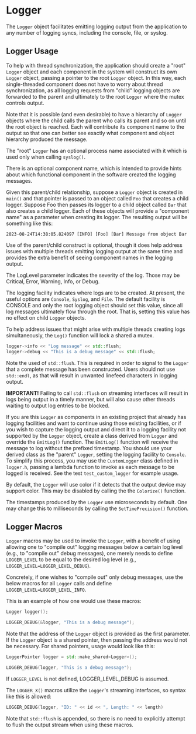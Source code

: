 # Logger

The `Logger` object facilitates emitting logging output from the application
to any number of logging syncs, including the console, file, or syslog.

## Logger Usage

To help with thread synchronization, the application should
create a "root" `Logger` object and each component in the system
will construct its own `Logger` object, passing a pointer to the
root `Logger` object.  In this way, each single-threaded component
does not have to worry about thread synchronization, as all logging
requests from "child" logging objects are forwarded to the parent
and ultimately to the root `Logger` where the mutex controls output.

Note that it is possible (and even desirable) to have a hierarchy of
`Logger` objects where the child calls the parent who calls its parent
and so on until the root object is reached.  Each will contribute its
component name to the output so that one can better see exactly
what component and object hierarchy produced the message.

The "root" `Logger` has an optional process name associated with it
which is used only when calling `syslog()`.

There is an optional component name, which is intended to provide hints
about which functional component in the software created the logging
messages.

Given this parent/child relationship, suppose a `Logger` object is created
in `main()` and that pointer is passed to an object called `Foo` that creates
a child logger.  Suppose Foo then passes its logger to a child object
called `Bar` that also creates a child logger.  Each of these objects will
provide a "component name" as a parameter when creating its logger.  The
resulting output will be something like this:

```text
2023-08-24T14:38:05.824097 [INFO] [Foo] [Bar] Message from object Bar
```

Use of the parent/child construct is optional, though it does help address
issues with multiple threads emitting logging output at the same time and
provides the extra benefit of seeing component names in the logging output.

The LogLevel parameter indicates the severity of the log.  Those may be
Critical, Error, Warning, Info, or Debug.

The logging facility indicates where logs are to be created.  At
present, the useful options are `Console`, `Syslog`, and `File`.  The default
facility is CONSOLE and only the root logging object should set
this value, since all log messages ultimately flow through the root.
That is, setting this value has no effect on child `Logger` objects.

To help address issues that might arise with multiple threads
creating logs simultaneously, the `Log()` function will lock a shared
a mutex.

```cpp
logger->info << "Log message" << std::flush;
logger->debug << "This is a debug message" << std::flush;
```

Note the used of `std::flush`.  This is required in order to signal
to the `Logger` that a complete message has been constructed.  Users
should not use `std::endl`, as that will result in unwanted linefeed
characters in logging output.

**IMPORTANT!** Failing to call `std::flush` on streaming interfaces will
result in logs being output in a timely manner, but will also cause
other threads waiting to output log entries to be blocked.

If you are this `Logger` as components in an existing project that
already has logging facilities and want to continue using those
existing facilities, or if you wish to capture the logging output and
direct it to a logging facility not supported by the `Logger` object,
create a class derived from `Logger` and override the `EmitLog()`
function.  The `EmitLog()` function will receive the message to log
without the prefixed timestamp.  You should use your derived class
as the "parent" `Logger`, setting the logging facility to `Console`.
To simplify this process, you may use the `CustomLogger` class defined in
`logger.h`, passing a lambda function to invoke as each message to be logged
is received.  See the test `test_custom_logger` for example usage.

By default, the `Logger` will use color if it detects that the output
device may support color.  This may be disabled by calling the
the `Colorize()` function.

The timestamps produced by the `Logger` use microseconds by default.
One may change this to milliseconds by calling the `SetTimePrecision()`
function.

## Logger Macros

`Logger` macros may be used to invoke the `Logger`, with a benefit of using
allowing one to "compile out" logging messages below a certain log level
(e.g., to "compile out" debug messages), one merely needs to define
`LOGGER_LEVEL` to be equal to the desired log level
(e.g., `LOGGER_LEVEL=LOGGER_LEVEL_DEBUG`).

Concretely, if one wishes to "compile out" only debug messages, use the
below macros for all `Logger` calls and define `LOGGER_LEVEL=LOGGER_LEVEL_INFO`.

This is an example of how one would use these macros:

```cpp
Logger logger();

LOGGER_DEBUG(&logger, "This is a debug message");
```

Note that the address of the `Logger` object is provided as the first
parameter.  If the `Logger` object is a shared pointer, then passing
the address would not be necessary.  For shared pointers, usage would
look like this:

```cpp
LoggerPointer logger = std::make_shared<Logger>();

LOGGER_DEBUG(logger, "This is a debug message");
```

If `LOGGER_LEVEL` is not defined, LOGGER_LEVEL_DEBUG is assumed.

The `LOGGER_X()` macros utilize the `Logger`'s streaming interfaces, so
syntax like this is allowed:

```cpp
LOGGER_DEBUG(logger, "ID: " << id << ", Length: " << length)
```

Note that `std::flush` is appended, so there is no need to explicitly
attempt to flush the output stream when using these macros.
